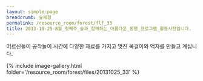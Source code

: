 ```yaml
--- 
layout: simple-page 
breadcrumb: 숲체험 
permalink: /resource_room/forest/flf_33
title: 2013-10-25-8월_첫째주_숲과_함께하는_아름다운_동행_프로그램_활동사진입니다.
--- 
```


어르신들이 공작놀이 시간에 다양한 재료를 가지고 멋진 목걸이와 액자를 만들고 계십니다.


{% include image-gallery.html folder='/resource_room/forest/files/20131025_33' %}